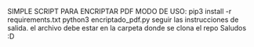 
SIMPLE SCRIPT PARA ENCRIPTAR PDF
MODO DE USO:
pip3 install -r requirements.txt
python3 encriptado_pdf.py 
seguir las instrucciones de salida.
el archivo debe estar en la carpeta donde se clona el repo
Saludos :D


